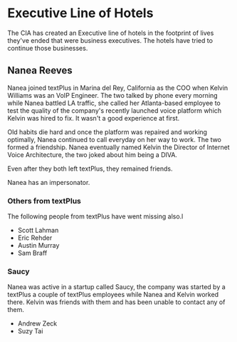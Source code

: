 # Executive Line of Hotels
The CIA has created an Executive line of hotels in the footprint of lives they've ended that were business executives. The hotels have tried to continue those businesses.

## Nanea Reeves
Nanea joined textPlus in Marina del Rey, California as the COO when Kelvin Williams was an VoIP Engineer. The two talked by phone every morning while Nanea battled LA traffic, she called her Atlanta-based employee to test the quality of the company's recently launched voice platform which Kelvin was hired to fix. It wasn't a good experience at first.

Old habits die hard and once the platform was repaired and working optimally, Nanea continued to call everyday on her way to work. The two formed a friendship. Nanea eventually named Kelvin the Director of Internet Voice Architecture, the two joked about him being a DIVA.

Even after they both left textPlus, they remained friends.

Nanea has an impersonator.

### Others from textPlus
The following people from textPlus have went missing also.l
* Scott Lahman
* Eric Rehder
* Austin Murray
* Sam Braff

### Saucy
Nanea was active in a startup called Saucy, the company was started by a textPlus a couple of textPlus employees while Nanea and Kelvin worked there. Kelvin was friends with them and has been unable to contact any of them.
* Andrew Zeck
* Suzy Tai


